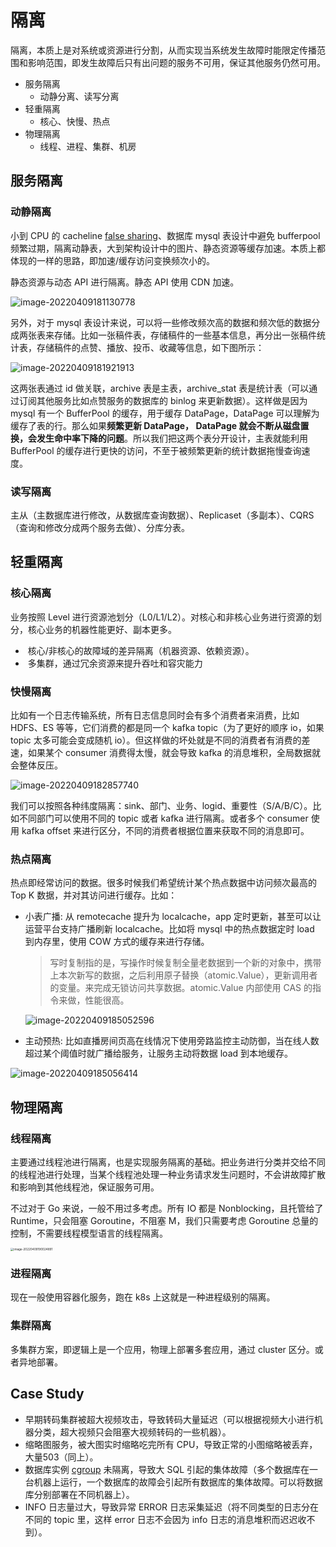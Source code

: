 # 隔离

隔离，本质上是对系统或资源进行分割，从而实现当系统发生故障时能限定传播范围和影响范围，即发生故障后只有出问题的服务不可用，保证其他服务仍然可用。

- 服务隔离
  - 动静分离、读写分离
- 轻重隔离
  - 核心、快慢、热点
- 物理隔离
  - 线程、进程、集群、机房

## 服务隔离

### 动静隔离

小到 CPU 的 cacheline [false sharing](https://www.cnblogs.com/cyfonly/p/5800758.html)、数据库 mysql 表设计中避免 bufferpool 频繁过期，隔离动静表，大到架构设计中的图片、静态资源等缓存加速。本质上都体现的一样的思路，即加速/缓存访问变换频次小的。

静态资源与动态 API 进行隔离。静态 API 使用 CDN 加速。

![image-20220409181130778](../../.go_study/assets/go_advanced/isolation-1.png)



另外，对于 mysql 表设计来说，可以将一些修改频次高的数据和频次低的数据分成两张表来存储。比如一张稿件表，存储稿件的一些基本信息，再分出一张稿件统计表，存储稿件的点赞、播放、投币、收藏等信息，如下图所示：

![image-20220409181921913](../../.go_study/assets/go_advanced/isolation-2.png)

这两张表通过 id 做关联，archive 表是主表，archive_stat 表是统计表（可以通过订阅其他服务比如点赞服务的数据库的 binlog 来更新数据）。这样做是因为 mysql 有一个 BufferPool 的缓存，用于缓存 DataPage，DataPage 可以理解为缓存了表的行。那么如果**频繁更新 DataPage， DataPage 就会不断从磁盘置换，会发生命中率下降的问题**。所以我们把这两个表分开设计，主表就能利用 BufferPool 的缓存进行更快的访问，不至于被频繁更新的统计数据拖慢查询速度。

### 读写隔离

主从（主数据库进行修改，从数据库查询数据）、Replicaset（多副本）、CQRS（查询和修改分成两个服务去做）、分库分表。



## 轻重隔离

### 核心隔离

业务按照 Level 进行资源池划分（L0/L1/L2）。对核心和非核心业务进行资源的划分，核心业务的机器性能更好、副本更多。

- ​	核心/非核心的故障域的差异隔离（机器资源、依赖资源）。
- ​	多集群，通过冗余资源来提升吞吐和容灾能力

### 快慢隔离

比如有一个日志传输系统，所有日志信息同时会有多个消费者来消费，比如 HDFS、ES 等等，它们消费的都是同一个 kafka topic（为了更好的顺序 io，如果 topic 太多可能会变成随机 io）。但这样做的坏处就是不同的消费者有消费的差速，如果某个 consumer 消费得太慢，就会导致 kafka 的消息堆积，全局数据就会整体反压。

![image-20220409182857740](../../.go_study/assets/go_advanced/isolation-3.png)

我们可以按照各种纬度隔离：sink、部门、业务、logid、重要性（S/A/B/C）。比如不同部门可以使用不同的 topic 或者 kafka 进行隔离。或者多个 consumer 使用 kafka offset 来进行区分，不同的消费者根据位置来获取不同的消息即可。

### 热点隔离

热点即经常访问的数据。很多时候我们希望统计某个热点数据中访问频次最高的 Top K 数据，并对其访问进行缓存。比如：

- 小表广播: 从 remotecache 提升为 localcache，app 定时更新，甚至可以让运营平台支持广播刷新 localcache。比如将 mysql 中的热点数据定时 load 到内存里，使用 COW 方式的缓存来进行存储。

  > 写时复制指的是，写操作时候复制全量老数据到一个新的对象中，携带上本次新写的数据，之后利用原子替换（atomic.Value），更新调用者的变量。来完成无锁访问共享数据。atomic.Value 内部使用 CAS 的指令来做，性能很高。 

  

  ![image-20220409185052596](../../.go_study/assets/go_advanced/isolation-4.png)

- 主动预热: 比如直播房间页高在线情况下使用旁路监控主动防御，当在线人数超过某个阈值时就广播给服务，让服务主动将数据 load 到本地缓存。



![image-20220409185056414](../../.go_study/assets/go_advanced/isolation-5.png)



## 物理隔离

### 线程隔离

主要通过线程池进行隔离，也是实现服务隔离的基础。把业务进行分类并交给不同的线程池进行处理，当某个线程池处理一种业务请求发生问题时，不会讲故障扩散和影响到其他线程池，保证服务可用。

不过对于 Go 来说，一般不用过多考虑。所有 IO 都是 Nonblocking，且托管给了 Runtime，只会阻塞 Goroutine，不阻塞 M，我们只需要考虑 Goroutine 总量的控制，不需要线程模型语言的线程隔离。

<img src="../../.go_study/assets/go_advanced/isolation-6.png" alt="image-20220409190024891" style="zoom:33%;" />

### 进程隔离

现在一般使用容器化服务，跑在 k8s 上这就是一种进程级别的隔离。

### 集群隔离

多集群方案，即逻辑上是一个应用，物理上部署多套应用，通过 cluster 区分。或者异地部署。



## Case Study

- 早期转码集群被超大视频攻击，导致转码大量延迟（可以根据视频大小进行机器分类，超大视频只会阻塞大视频转码的一些机器）。
- 缩略图服务，被大图实时缩略吃完所有 CPU，导致正常的小图缩略被丢弃，大量503（同上）。
- 数据库实例 [cgroup](https://tech.meituan.com/2015/03/31/cgroups.html) 未隔离，导致大 SQL 引起的集体故障（多个数据库在一台机器上运行，一个数据库的故障会引起所有数据库的集体故障。可以将数据库分别部署在不同机器上）。
- INFO 日志量过大，导致异常 ERROR 日志采集延迟（将不同类型的日志分在不同的 topic 里，这样 error 日志不会因为 info 日志的消息堆积而迟迟收不到）。